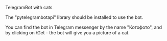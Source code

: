 TelegramBot with cats

The "pytelegrambotapi" library should be installed to use the bot.

You can find the bot in Telegram messenger by the name "Котофото", and by clicking on \Get - the bot will give you a picture of a cat.
